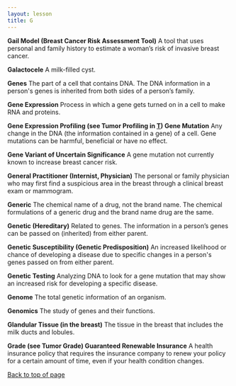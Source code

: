 ```yaml
---
layout: lesson
title: G
---
```


<a name="top"></a>

**Gail Model (Breast Cancer Risk Assessment Tool)** 
A tool that uses personal and family history to estimate a woman’s risk of invasive breast cancer.

**Galactocele** 
A milk-filled cyst.

**Genes** 
The part of a cell that contains DNA. The DNA information in a person's genes is inherited from both sides of a person’s family.

**Gene Expression** 
Process in which a gene gets turned on in a cell to make RNA and proteins.

**Gene Expression Profiling (see Tumor Profiling in [T](/T/index.html)) Gene Mutation** 
Any change in the DNA (the information contained in a gene) of a cell. Gene mutations can be harmful, beneficial or have no effect.

**Gene Variant of Uncertain Significance** 
A gene mutation not currently known to increase breast cancer risk.

**General Practitioner (Internist, Physician)** 
The personal or family physician who may first find a suspicious area in the breast through a clinical breast exam or mammogram.

**Generic** 
The chemical name of a drug, not the brand name. The chemical formulations of a generic drug and the brand name drug are the same.

**Genetic (Hereditary)** 
Related to genes. The information in a person’s genes can be passed on (inherited) from either parent.
 
**Genetic Susceptibility (Genetic Predisposition)** 
An increased likelihood or chance of developing a disease due to specific changes in a person's genes passed on from either parent.

**Genetic Testing** 
Analyzing DNA to look for a gene mutation that may show an increased risk for developing a specific disease.

**Genome** 
The total genetic information of an organism.

**Genomics** 
The study of genes and their functions.

**Glandular Tissue (in the breast)** 
The tissue in the breast that includes the milk ducts and lobules.

**Grade (see Tumor Grade) Guaranteed Renewable Insurance** 
A health insurance policy that requires the insurance company to renew your policy for a certain amount of time, even if your health condition changes.

<a href="#top">Back to top of page</a>
